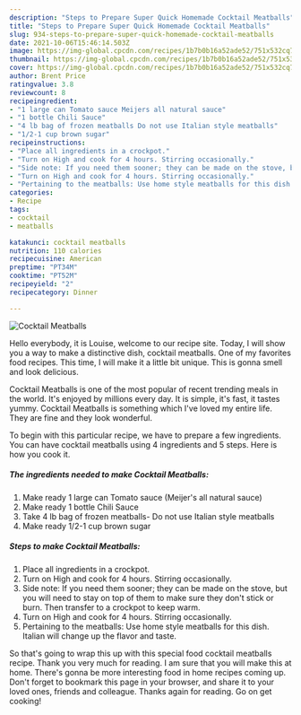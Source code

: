 ```yaml
---
description: "Steps to Prepare Super Quick Homemade Cocktail Meatballs"
title: "Steps to Prepare Super Quick Homemade Cocktail Meatballs"
slug: 934-steps-to-prepare-super-quick-homemade-cocktail-meatballs
date: 2021-10-06T15:46:14.503Z
image: https://img-global.cpcdn.com/recipes/1b7b0b16a52ade52/751x532cq70/cocktail-meatballs-recipe-main-photo.jpg
thumbnail: https://img-global.cpcdn.com/recipes/1b7b0b16a52ade52/751x532cq70/cocktail-meatballs-recipe-main-photo.jpg
cover: https://img-global.cpcdn.com/recipes/1b7b0b16a52ade52/751x532cq70/cocktail-meatballs-recipe-main-photo.jpg
author: Brent Price
ratingvalue: 3.8
reviewcount: 8
recipeingredient:
- "1 large can Tomato sauce Meijers all natural sauce"
- "1 bottle Chili Sauce"
- "4 lb bag of frozen meatballs Do not use Italian style meatballs"
- "1/2-1 cup brown sugar"
recipeinstructions:
- "Place all ingredients in a crockpot."
- "Turn on High and cook for 4 hours. Stirring occasionally."
- "Side note: If you need them sooner; they can be made on the stove, but you will need to stay on top of them to make sure they don&#39;t stick or burn. Then transfer to a crockpot to keep warm."
- "Turn on High and cook for 4 hours. Stirring occasionally."
- "Pertaining to the meatballs: Use home style meatballs for this dish. Italian will change up the flavor and taste."
categories:
- Recipe
tags:
- cocktail
- meatballs

katakunci: cocktail meatballs 
nutrition: 110 calories
recipecuisine: American
preptime: "PT34M"
cooktime: "PT52M"
recipeyield: "2"
recipecategory: Dinner

---
```



![Cocktail Meatballs](https://img-global.cpcdn.com/recipes/1b7b0b16a52ade52/751x532cq70/cocktail-meatballs-recipe-main-photo.jpg)

Hello everybody, it is Louise, welcome to our recipe site. Today, I will show you a way to make a distinctive dish, cocktail meatballs. One of my favorites food recipes. This time, I will make it a little bit unique. This is gonna smell and look delicious.



Cocktail Meatballs is one of the most popular of recent trending meals in the world. It's enjoyed by millions every day. It is simple, it's fast, it tastes yummy. Cocktail Meatballs is something which I've loved my entire life. They are fine and they look wonderful.


To begin with this particular recipe, we have to prepare a few ingredients. You can have cocktail meatballs using 4 ingredients and 5 steps. Here is how you cook it.

<!--inarticleads1-->

##### The ingredients needed to make Cocktail Meatballs:

1. Make ready 1 large can Tomato sauce (Meijer&#39;s all natural sauce)
1. Make ready 1 bottle Chili Sauce
1. Take 4 lb bag of frozen meatballs- Do not use Italian style meatballs
1. Make ready 1/2-1 cup brown sugar




<!--inarticleads2-->

##### Steps to make Cocktail Meatballs:

1. Place all ingredients in a crockpot.
1. Turn on High and cook for 4 hours. Stirring occasionally.
1. Side note: If you need them sooner; they can be made on the stove, but you will need to stay on top of them to make sure they don&#39;t stick or burn. Then transfer to a crockpot to keep warm.
1. Turn on High and cook for 4 hours. Stirring occasionally.
1. Pertaining to the meatballs: Use home style meatballs for this dish. Italian will change up the flavor and taste.




So that's going to wrap this up with this special food cocktail meatballs recipe. Thank you very much for reading. I am sure that you will make this at home. There's gonna be more interesting food in home recipes coming up. Don't forget to bookmark this page in your browser, and share it to your loved ones, friends and colleague. Thanks again for reading. Go on get cooking!
